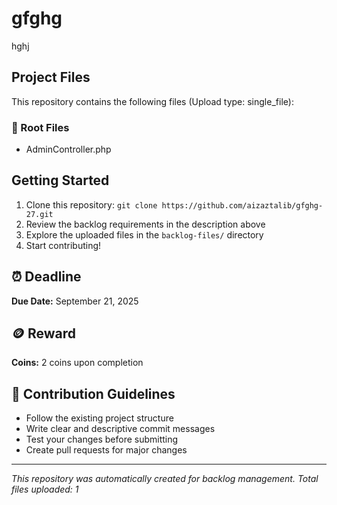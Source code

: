 # gfghg

hghj

## Project Files

This repository contains the following files (Upload type: single_file):

### 📄 Root Files
- AdminController.php

## Getting Started

1. Clone this repository: `git clone https://github.com/aizaztalib/gfghg-27.git`
2. Review the backlog requirements in the description above
3. Explore the uploaded files in the `backlog-files/` directory
4. Start contributing!

## ⏰ Deadline

**Due Date:** September 21, 2025

## 🪙 Reward

**Coins:** 2 coins upon completion

## 🤝 Contribution Guidelines

- Follow the existing project structure
- Write clear and descriptive commit messages
- Test your changes before submitting
- Create pull requests for major changes

---

*This repository was automatically created for backlog management. Total files uploaded: 1*
